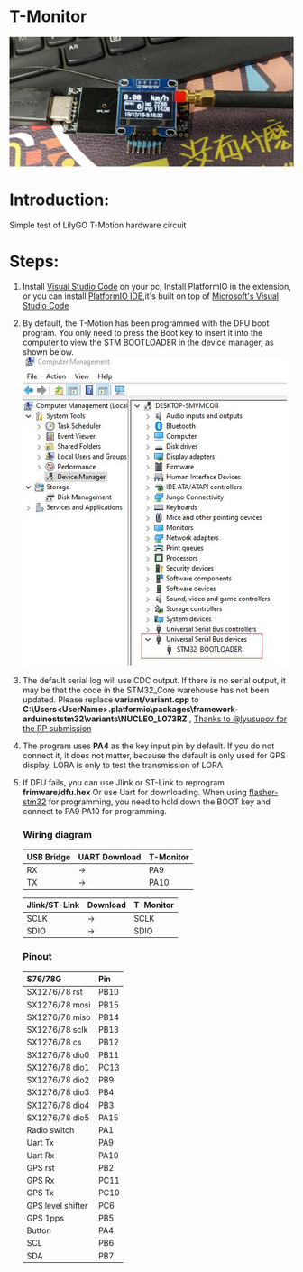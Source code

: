 # T-Monitor

![](image/product.jpg)

# Introduction:

Simple test of LilyGO T-Motion hardware circuit


# Steps:
1. Install [Visual Studio Code](https://code.visualstudio.com/) on your pc, Install PlatformIO in the extension, or you can install [PlatformIO IDE](https://platformio.org/platformio-ide),it's built on top of [Microsoft's Visual Studio Code](https://code.visualstudio.com/)

2. By default, the T-Motion has been programmed with the DFU boot program. You only need to press the Boot key to insert it into the computer to view the STM BOOTLOADER in the device manager, as shown below.
![](image/management.jpg)

1. The default serial log will use CDC output. If there is no serial output, it may be that the code in the STM32_Core warehouse has not been updated. Please replace **variant/variant.cpp** to **C:\Users\<UserName>\.platformio\packages\framework-arduinoststm32\variants\NUCLEO_L073RZ** , [Thanks to @lyusupov for the RP submission](https://github.com/stm32duino/Arduino_Core_STM32/pull/773) 

2. The program uses **PA4** as the key input pin by default. If you do not connect it, it does not matter, because the default is only used for GPS display, LORA is only to test the transmission of LORA

3. If DFU fails, you can use Jlink or ST-Link to reprogram **frimware/dfu.hex**
Or use Uart for downloading. When using [flasher-stm32](https://www.st.com/en/development-tools/flasher-stm32.html) for programming, you need to hold down the BOOT key and connect to PA9 PA10 for programming.


    ### Wiring diagram
    | USB Bridge | UART Download | T-Monitor |
    | ---------- | ------------- | --------- |
    | RX         | ->            | PA9       |
    | TX         | ->            | PA10      |

    | Jlink/ST-Link | Download | T-Monitor |
    | ------------- | -------- | --------- |
    | SCLK          | ->       | SCLK      |
    | SDIO          | ->       | SDIO      |

    ### Pinout
    | S76/78G           | Pin  |
    | ----------------- | ---- |
    | SX1276/78 rst     | PB10 |
    | SX1276/78 mosi    | PB15 |
    | SX1276/78 miso    | PB14 |
    | SX1276/78 sclk    | PB13 |
    | SX1276/78 cs      | PB12 |
    | SX1276/78 dio0    | PB11 |
    | SX1276/78 dio1    | PC13 |
    | SX1276/78 dio2    | PB9  |
    | SX1276/78 dio3    | PB4  |
    | SX1276/78 dio4    | PB3  |
    | SX1276/78 dio5    | PA15 |
    | Radio switch      | PA1  |
    | Uart Tx           | PA9  |
    | Uart Rx           | PA10 |
    | GPS rst           | PB2  |
    | GPS Rx            | PC11 |
    | GPS Tx            | PC10 |
    | GPS level shifter | PC6  |
    | GPS 1pps          | PB5  |
    | Button            | PA4  |
    | SCL               | PB6  |
    | SDA               | PB7  |

















